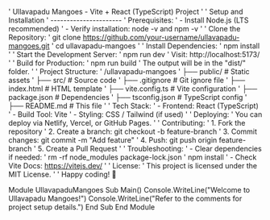 ' Ullavapadu Mangoes - Vite + React (TypeScript) Project
' 
' Setup and Installation
' ----------------------
' Prerequisites:
' - Install Node.js (LTS recommended)
' - Verify installation: node -v and npm -v
'
' Clone the Repository:
' git clone https://github.com/your-username/ullavapadu-mangoes.git
' cd ullavapadu-mangoes
'
' Install Dependencies:
' npm install
'
' Start the Development Server:
' npm run dev
' Visit: http://localhost:5173/
'
' Build for Production:
' npm run build
' The output will be in the "dist/" folder.
'
' Project Structure:
' /ullavapadu-mangoes
' ├── public/            # Static assets
' ├── src/               # Source code
' ├── .gitignore         # Git ignore file
' ├── index.html         # HTML template
' ├── vite.config.ts     # Vite configuration
' ├── package.json       # Dependencies
' ├── tsconfig.json      # TypeScript config
' ├── README.md          # This file
'
' Tech Stack:
' - Frontend: React (TypeScript)
' - Build Tool: Vite
' - Styling: CSS / Tailwind (if used)
'
' Deploying:
' You can deploy via Netlify, Vercel, or GitHub Pages.
'
' Contributing:
' 1. Fork the repository
' 2. Create a branch: git checkout -b feature-branch
' 3. Commit changes: git commit -m "Add feature"
' 4. Push: git push origin feature-branch
' 5. Create a Pull Request
'
' Troubleshooting:
' - Clear dependencies if needed:
'   rm -rf node_modules package-lock.json
'   npm install
' - Check Vite Docs: https://vitejs.dev/
'
' License:
' This project is licensed under the MIT License.
'
' Happy coding! 🚀

Module UllavapaduMangoes
    Sub Main()
        Console.WriteLine("Welcome to Ullavapadu Mangoes!")
        Console.WriteLine("Refer to the comments for project setup details.")
    End Sub
End Module
